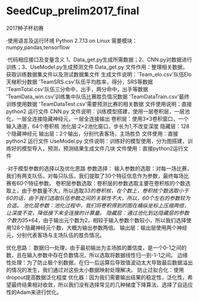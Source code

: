 # SeedCup_prelim2017_final
2017种子杯初赛

·使用语言及运行环境
Python 2.7.13 on Linux
需要模块：numpy,pandas,tensorflow

·代码相应接口及变量含义
1、Data_get.py生成所需数据；2、CNN.py对数据进行训练；3、UseModel.py生成预测文件
Data_get.py
文件作用：整理相关数据，获取训练数据集文件以及测试数据集文件
生成文件说明：'Team_elo.csv'队伍Elo天梯积分数据
            'TeamSRS.csv'队伍平均胜率，得分，SRS等数据
            'TeamTotal.csv'队伍三分命中，出手，两分命中，出手等数据
            'TeamData_win.csv'训练集中队伍比赛胜负情况数据
            'TeamDataTrain.csv'最终训练使用数据
            'TeamDataTest.csv'需要预测比赛的相关数据
文件使用说明：直接python2 运行文件
CNN.py
文件说明：训练模型搭建，使用一层卷积层，一层池化，一层全连接隐藏神经元，一层全连接输出
        卷积层：使用3×3卷积窗口，一个输入通道，64个卷积核
        池化层:2×2池化窗口，步长为1,不改变深度
        隐藏层：128个隐藏神经元
        输出层：2个输出，分别代表客场，主场胜负
文件使用：直接python2 运行文件
UseModel.py
文件说明：训练好的模型使用，分为图搭建，训练好的模型导入，预测，预测结果生成文件几块
文件使用：直接python2运行文件

·对于模型参数的选择以及优化思路
参数选择：
    输入参数的选取：对每一场比赛，我们有两支队伍，对每只队伍，我们提取了30个特征信息作为参数，最终每场比赛有60个特征参数。
    卷积层参数选取：卷积层的参数选取主要在卷积核的个数选取上，由于参数量不大，所以选取3*3的卷积核，在个数上，卷积核个数选取小于60的话，由于我们选取队伍参数之间的关联性不大，所以，60个左右的参数较为合适。
    池化层参数：池化过程中，我们将卷积得到的图在橫纵坐标上压缩两倍，让深度不变，降低接下来全连接的计算量。
    隐藏层：通过池化到达隐藏层的参数个数为3*5*64，由于输出元个数为2，相较于输入参数个数较小，所以我们选择使用128个隐藏神经元个数，大概为输出参数两倍。
    输出层：输出层使用两个神经元，分别代表客场与主场队伍的胜负情况。

优化思路：
    数据归一处理，由于最初输出为主场胜的置信度，是一个0-1之间的数，且在输入参数中存在负数情况，所以选取将数据线性归一到-1-1之间。
    边缘性处理：为了防止极个别数据，在归一后运算后导致值波动太大导致最后数据溢出的情况的发生，我们通过对这些太小数据映射处理解决。
    防止过拟合化：使用dropout提高数据泛化程度
    优化器：因为我们需要输出结果的稳定性，泛化性，希望最终结果相对收敛，所以我们没有选择常见的几种梯度下降算法，选择了自适应性的Adam来进行优化。
